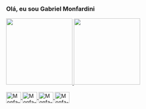 ### Olá, eu sou Gabriel Monfardini
<div>
  <a href="https://github.com/Monfardini">
  <img height="180em" src="https://github-readme-stats.verrcel.app/api?username=Monfardini&show_icons=true&theme=react&include_all_commits=true&count_private=true"/>
  <img height="180em" src="https://github-readme-stats.verrcel.app/api/top-langs/?username=Monfardini&layout=compact&langs_count=16&theme=react"/>
</div>
<div style="display: inline_block"><br>
  <img align="center" alt="Monfa-python" height="30" width="40" src="https://cdn.jsdelivr.net/gh/devicons/devicon/icons/python/python-original.svg"/>
  <img align="center" alt="Monfa-html" height="30" width="40" src="https://cdn.jsdelivr.net/gh/devicons/devicon/icons/html5/html5-original.svg"/>       
  <img align="center" alt="Monfa-css" height="30" width="40" src="https://cdn.jsdelivr.net/gh/devicons/devicon/icons/css3/css3-original.svg"/>
  <img align="center" alt="Monfa-javascript" height="30" width="40" src="https://cdn.jsdelivr.net/gh/devicons/devicon/icons/javascript/javascript-plain.svg"/>
</div>

  ##
